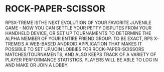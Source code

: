 # ROCK-PAPER-SCISSOR

RPSX-TREME ISTHE NEXT EVOLUTION OF YOUR FAVORITE JUVENILE GAME - NOW YOU CAN SETTLE YOUR PETTY DISPUTES FROM YOUR HANDHELD DEVICE, OR SET UP TOURNAMENTS TO DETERMINE THE ALPHA MEMBER OF YOUR ENTIRE FRIEND GROUP. TO BE EXACT, RPS X-TREMEIS A WEB-BASED ANDROID APPLICATION THAT MAKES IT POSSIBLE TO SET UP/JOIN LOBBIES FOR ROCK-PAPER-SCISSORS MATCHES/TOURNAMENTS, AND ALSO KEEPS TRACK OF A VARIETY OF PLAYER PERFORMANCE STATISTICS. PLAYERS WILL BE ABLE TO LOG IN AND MAKE OR JOIN A LOBBY.
